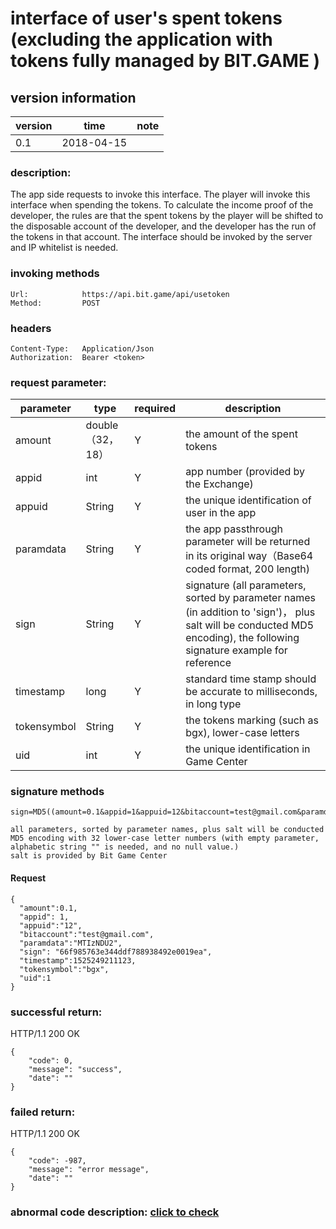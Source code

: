 # interface of user's spent tokens (excluding the application with tokens fully managed by BIT.GAME )

## version information
version | time |   note
-- | -- |   --
0.1 | 2018-04-15

### description:
The app side requests to invoke this interface. The player will invoke this interface when spending the tokens. To calculate the income proof of the developer, the rules are that the spent tokens by the player will be shifted to the disposable account of the developer, and the developer has the run of the tokens in that account. The interface should be invoked by the server and IP whitelist is needed.


### invoking methods

``` 
Url:            https://api.bit.game/api/usetoken
Method:         POST

```
### headers

``` 
Content-Type:   Application/Json
Authorization:  Bearer <token>    

```
### request parameter:


 parameter           |     type        |required| description        
------------ |     -------------|------|         -----------
 amount  |   double（32，18） |Y|   the amount of the spent tokens
 appid    |   int |Y|   app number (provided by the Exchange)
 appuid   |   String  |Y|   the unique identification of user in the app
 paramdata  |   String  |Y|   the app passthrough parameter will be returned in its original way（Base64 coded format, 200 length)
 sign     | String  |Y| signature (all parameters, sorted by parameter names (in addition to 'sign')， plus salt will be conducted MD5 encoding), the following signature example for reference
 timestamp|long|Y| standard time stamp should be accurate to milliseconds, in long type 
 tokensymbol    |   String  |Y|   the tokens marking (such as bgx), lower-case letters
 uid|int|Y| the unique identification in Game Center
 
 
 ### signature methods
 ```
 sign=MD5((amount=0.1&appid=1&appuid=12&bitaccount=test@gmail.com&paramdata=MTIzNDU2&timestamp=1525249211123&tokensymbol=bgx&uid=1)+salt).toLowerCase()
 
all parameters, sorted by parameter names, plus salt will be conducted MD5 encoding with 32 lower-case letter numbers (with empty parameter, alphabetic string "" is needed, and no null value.)
salt is provided by Bit Game Center
 ```
#### Request
  ```
 {
    "amount":0.1,
    "appid": 1,
    "appuid":"12",
    "bitaccount":"test@gmail.com",
    "paramdata":"MTIzNDU2",
    "sign": "66f985763e344ddf788938492e0019ea",
    "timestamp":1525249211123,
    "tokensymbol":"bgx",
    "uid":1
 }
  ```
### successful return:
HTTP/1.1 200 OK
```
{
    "code": 0,
    "message": "success",
    "date": ""
}
```

### failed return:
HTTP/1.1 200 OK
```
{
    "code": -987,
    "message": "error message",
    "date": ""
}
```


### abnormal code description: [click to check](https://github.com/BitGameEN/OpenAPI/blob/master/BitGame%E6%B8%B8%E6%88%8F%E5%AF%B9%E6%8E%A5%E6%96%87%E6%A1%A3.md)
